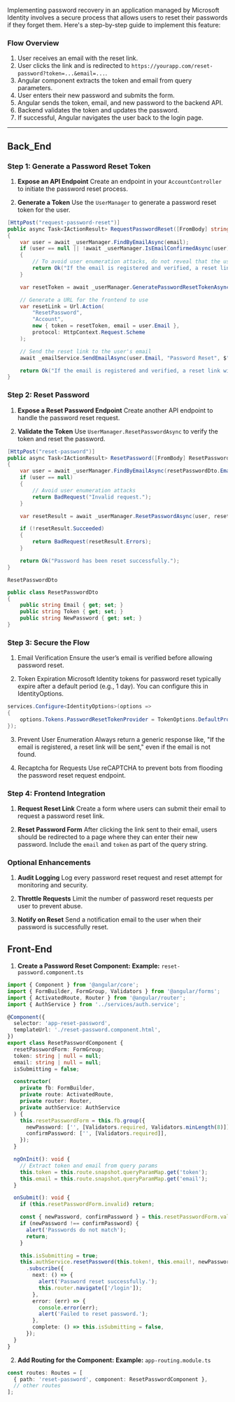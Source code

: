 Implementing password recovery in an application managed by Microsoft Identity involves a secure process that allows users to reset their passwords if they forget them. Here's a step-by-step guide to implement this feature:
### **Flow Overview**

1. User receives an email with the reset link.
2. User clicks the link and is redirected to `https://yourapp.com/reset-password?token=...&email=...`.
3. Angular component extracts the token and email from query parameters.
4. User enters their new password and submits the form.
5. Angular sends the token, email, and new password to the backend API.
6. Backend validates the token and updates the password.
7. If successful, Angular navigates the user back to the login page.

---
## Back_End
### Step 1: Generate a Password Reset Token

1. **Expose an API Endpoint** Create an endpoint in your `AccountController` to initiate the password reset process.
    
2. **Generate a Token** Use the `UserManager` to generate a password reset token for the user.
```C#
[HttpPost("request-password-reset")]
public async Task<IActionResult> RequestPasswordReset([FromBody] string email)
{
    var user = await _userManager.FindByEmailAsync(email);
    if (user == null || !await _userManager.IsEmailConfirmedAsync(user))
    {
        // To avoid user enumeration attacks, do not reveal that the user does not exist.
        return Ok("If the email is registered and verified, a reset link will be sent.");
    }

    var resetToken = await _userManager.GeneratePasswordResetTokenAsync(user);

    // Generate a URL for the frontend to use
    var resetLink = Url.Action(
        "ResetPassword",
        "Account",
        new { token = resetToken, email = user.Email },
        protocol: HttpContext.Request.Scheme
    );

    // Send the reset link to the user's email
    await _emailService.SendEmailAsync(user.Email, "Password Reset", $"Reset your password using this link: {resetLink}");

    return Ok("If the email is registered and verified, a reset link will be sent.");
}

```
### Step 2: Reset Password

1. **Expose a Reset Password Endpoint** Create another API endpoint to handle the password reset request.
    
2. **Validate the Token** Use `UserManager.ResetPasswordAsync` to verify the token and reset the password.
```C#
[HttpPost("reset-password")]
public async Task<IActionResult> ResetPassword([FromBody] ResetPasswordDto resetPasswordDto)
{
    var user = await _userManager.FindByEmailAsync(resetPasswordDto.Email);
    if (user == null)
    {
        // Avoid user enumeration attacks
        return BadRequest("Invalid request.");
    }

    var resetResult = await _userManager.ResetPasswordAsync(user, resetPasswordDto.Token, resetPasswordDto.NewPassword);

    if (!resetResult.Succeeded)
    {
        return BadRequest(resetResult.Errors);
    }

    return Ok("Password has been reset successfully.");
}

```
`ResetPasswordDto`
```C#
public class ResetPasswordDto
{
    public string Email { get; set; }
    public string Token { get; set; }
    public string NewPassword { get; set; }
}
```

### Step 3: Secure the Flow

1. Email Verification Ensure the user’s email is verified before allowing password reset.
    
2. Token Expiration Microsoft Identity tokens for password reset typically expire after a default period (e.g., 1 day). You can configure this in IdentityOptions.
```c#
services.Configure<IdentityOptions>(options =>
{
    options.Tokens.PasswordResetTokenProvider = TokenOptions.DefaultProvider;
});

```
3. Prevent User Enumeration Always return a generic response like, "If the email is registered, a reset link will be sent," even if the email is not found.
    
4. Recaptcha for Requests Use reCAPTCHA to prevent bots from flooding the password reset request endpoint.

### Step 4: Frontend Integration

1. **Request Reset Link** Create a form where users can submit their email to request a password reset link.
    
2. **Reset Password Form** After clicking the link sent to their email, users should be redirected to a page where they can enter their new password. Include the `email` and `token` as part of the query string.

### Optional Enhancements

1. **Audit Logging** Log every password reset request and reset attempt for monitoring and security.
    
2. **Throttle Requests** Limit the number of password reset requests per user to prevent abuse.
    
3. **Notify on Reset** Send a notification email to the user when their password is successfully reset.

## Front-End
1. **Create a Password Reset Component:**
**Example:** `reset-password.component.ts`
```ts
import { Component } from '@angular/core';
import { FormBuilder, FormGroup, Validators } from '@angular/forms';
import { ActivatedRoute, Router } from '@angular/router';
import { AuthService } from '../services/auth.service';

@Component({
  selector: 'app-reset-password',
  templateUrl: './reset-password.component.html',
})
export class ResetPasswordComponent {
  resetPasswordForm: FormGroup;
  token: string | null = null;
  email: string | null = null;
  isSubmitting = false;

  constructor(
    private fb: FormBuilder,
    private route: ActivatedRoute,
    private router: Router,
    private authService: AuthService
  ) {
    this.resetPasswordForm = this.fb.group({
      newPassword: ['', [Validators.required, Validators.minLength(8)]],
      confirmPassword: ['', [Validators.required]],
    });
  }

  ngOnInit(): void {
    // Extract token and email from query params
    this.token = this.route.snapshot.queryParamMap.get('token');
    this.email = this.route.snapshot.queryParamMap.get('email');
  }

  onSubmit(): void {
    if (this.resetPasswordForm.invalid) return;

    const { newPassword, confirmPassword } = this.resetPasswordForm.value;
    if (newPassword !== confirmPassword) {
      alert('Passwords do not match');
      return;
    }

    this.isSubmitting = true;
    this.authService.resetPassword(this.token!, this.email!, newPassword)
      .subscribe({
        next: () => {
          alert('Password reset successfully.');
          this.router.navigate(['/login']);
        },
        error: (err) => {
          console.error(err);
          alert('Failed to reset password.');
        },
        complete: () => this.isSubmitting = false,
      });
  }
}
```
2. **Add Routing for the Component:**
**Example:** `app-routing.module.ts`
```ts
const routes: Routes = [
  { path: 'reset-password', component: ResetPasswordComponent },
  // other routes
];
```

